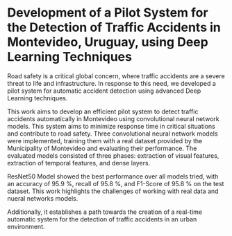 # Development of a Pilot System for the Detection of Traffic Accidents in Montevideo, Uruguay, using Deep Learning Techniques

Road safety is a critical global concern, where traffic accidents are a severe threat to life and infrastructure. In response to this need, we developed a
pilot system for automatic accident detection using advanced Deep Learning
techniques. 

This work aims to develop an efficient pilot system to detect traffic accidents automatically in Montevideo using convolutional neural network
models. This system aims to minimize response time in critical situations and
contribute to road safety. Three convolutional neural network models were
implemented, training them with a real dataset provided by the Municipality
of Montevideo and evaluating their performance. The evaluated models consisted of three phases: extraction of visual features, extraction of temporal
features, and dense layers. 

ResNet50 Model showed the best performance over all models tried, with an
accuracy of 95.9 %, recall of 95.8 %, and F1-Score of 95.8 % on the test dataset. This work highlights the challenges of working with real data and nueral
networks models. 

Additionally, it establishes a path towards the creation of a
real-time automatic system for the detection of traffic accidents in an urban
environment.
